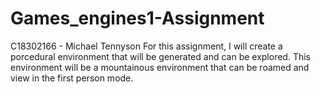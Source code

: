 # Games_engines1-Assignment
C18302166 - Michael Tennyson
For this assignment, I will create a porcedural environment that will be generated and can be explored. 
This environment will be a mountainous environment that can be roamed and view in the first person mode.

